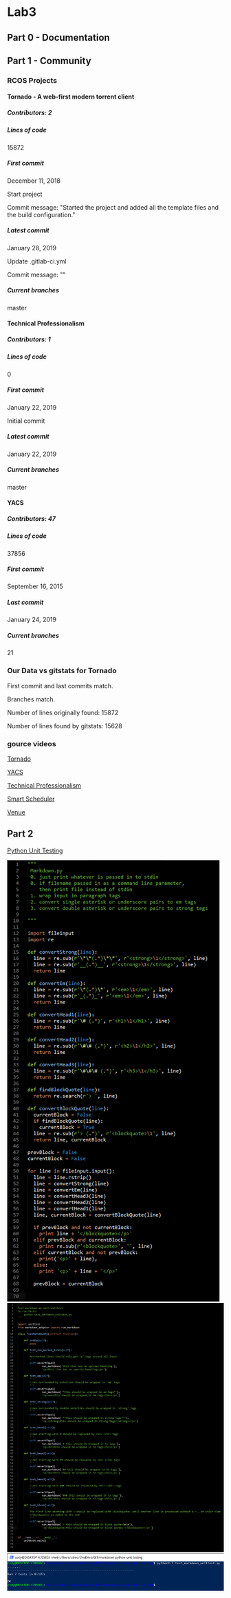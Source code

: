 # Lab3

## Part 0 - Documentation

## Part 1 - Community

### RCOS Projects

#### Tornado - A web-first modern torrent client

##### Contributors: 2

##### Lines of code
15872

##### First commit
December 11, 2018

Start project

Commit message: "Started the project and added all the template files and the build configuration."

##### Latest commit
January 28, 2019

Update .gitlab-ci.yml

Commit message: ""

##### Current branches
master

#### Technical Professionalism

##### Contributors: 1

##### Lines of code
0

##### First commit
January 22, 2019

Initial commit

##### Latest commit
January 22, 2019

##### Current branches
master

#### YACS

##### Contributors: 47

##### Lines of code
37856

##### First commit
September 16, 2015

##### Last commit
January 24, 2019

##### Current branches
21

### Our Data vs gitstats for Tornado

First commit and last commits match.

Branches match. 

Number of lines originally found: 15872

Number of lines found by gitstats: 15628

### gource videos

[Tornado](https://youtu.be/n5TCfNHC6Rw)

[YACS](https://drive.google.com/open?id=1uc1Nmwl8gpu4GUq2zjCSsQwSQDlyDGZX)

[Technical Professionalism](https://youtu.be/xisdabP4Po0)

[Smart Scheduler](https://drive.google.com/open?id=1J5yZKccYUQ_16OWr4p5acobbEbgc0kIQ)

[Venue]()


## Part 2

[Python Unit Testing](https://github.com/Chaotic-Cody/markdown-python-unit-testing)

![markdown.py](images/Code.png)
![unittests.py](images/UnitTests.png)
![results](images/Results.png)